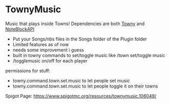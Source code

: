# TownyMusic
Music that plays inside Towns!
Dependencies are both [Towny](https://github.com/TownyAdvanced/Towny) and [NoteBlockAPI](https://www.spigotmc.org/resources/noteblockapi.19287/)
- Put your Songs/nbs files in the Songs folder of the Plugin folder
- Limited features as of now
- needs some improvement i guess
- built in towny commands to set/toggle music like /town set/toggle music
- /togglemusic on/off for each player

permissions for stuff:
- towny.command.town.set.music to let people set music
- towny.command.town.set.music to let people toggle it on their towns

Spigot Page:
https://www.spigotmc.org/resources/townymusic.106049/
